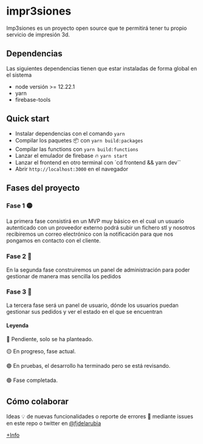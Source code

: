 # impr3siones

Imp3siones es un proyecto open source que te permitirá tener tu propio servicio de impresión 3d.

## Dependencias

Las siguientes dependencias tienen que estar instaladas de forma global en el sistema

- node versión >= 12.22.1
- yarn
- firebase-tools

## Quick start

- Instalar dependencias con el comando `yarn`
- Compilar los paquetes 📦 con `yarn build:packages`
- Compilar las functions con `yarn build:functions`
- Lanzar el emulador de firebase 🔥 `yarn start`
- Lanzar el frontend en otro terminal con `cd frontend && yarn dev``
- Abrir `http://localhost:3000` en el navegador

## Fases del proyecto

### Fase 1 🟡

La primera fase consistirá en un MVP muy básico en el cual un usuario autenticado con un proveedor externo podrá subir un fichero stl y nosotros recibiremos un correo electrónico con la notificación para que nos pongamos en contacto con el cliente.

### Fase 2 🔵

En la segunda fase construiremos un panel de administración para poder gestionar de manera mas sencilla los pedidos

### Fase 3 🔵

La tercera fase será un panel de usuario, dónde los usuarios puedan gestionar sus pedidos y ver el estado en el que se encuentran

#### Leyenda

🔵 Pendiente, solo se ha planteado.

🟡 En progreso, fase actual.

🟣 En pruebas, el desarrollo ha terminado pero se está revisando.

🟢 Fase completada.

## Cómo colaborar

Ideas 💡 de nuevas funcionalidades o reporte de errores 🐛 mediante issues en este repo o twitter en [@fjdelarubia](https://twitter.com/fjdelarubia)

[+Info](https://jrubia.com/2021/10/24/impr3sion-es-idea-de-proyecto-buildinpublic/)
